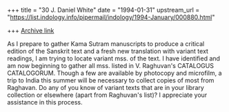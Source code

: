 +++
title = "30 J. Daniel White"
date = "1994-01-31"
upstream_url = "https://list.indology.info/pipermail/indology/1994-January/000880.html"

+++
[Archive link](https://list.indology.info/pipermail/indology/1994-January/000880.html)

As I prepare to gather Kama Sutram manuscripts to produce a critical edition of
the Sanskrit text and a fresh new translation with variant text readings, I
am trying to locate variant mss. of the text.  I have identified and am now
beginning to gather all mss. listed in V. Raghuvan's CATALOGUS CATALOGORUM.
Though a few are available by photocopy and microfilm, a trip to India this
summer will be necessary to collect copies of most from Raghavan.  Do
any of you know of variant texts that are in your library collection or
elsewhere (apart from Raghuvan's list)?  I appreciate your assistance in this
process.





